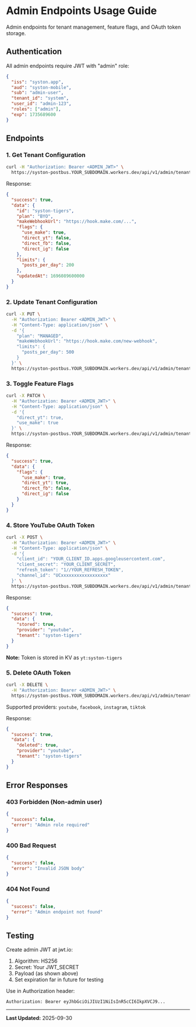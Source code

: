 # Admin Endpoints Usage Guide

Admin endpoints for tenant management, feature flags, and OAuth token storage.

## Authentication

All admin endpoints require JWT with "admin" role:

```json
{
  "iss": "syston.app",
  "aud": "syston-mobile",
  "sub": "admin-user",
  "tenant_id": "system",
  "user_id": "admin-123",
  "roles": ["admin"],
  "exp": 1735689600
}
```

## Endpoints

### 1. Get Tenant Configuration

```bash
curl -H "Authorization: Bearer <ADMIN_JWT>" \
  https://syston-postbus.YOUR_SUBDOMAIN.workers.dev/api/v1/admin/tenants/syston-tigers
```

Response:
```json
{
  "success": true,
  "data": {
    "id": "syston-tigers",
    "plan": "BYO",
    "makeWebhookUrl": "https://hook.make.com/...",
    "flags": {
      "use_make": true,
      "direct_yt": false,
      "direct_fb": false,
      "direct_ig": false
    },
    "limits": {
      "posts_per_day": 200
    },
    "updatedAt": 1696089600000
  }
}
```

### 2. Update Tenant Configuration

```bash
curl -X PUT \
  -H "Authorization: Bearer <ADMIN_JWT>" \
  -H "Content-Type: application/json" \
  -d '{
    "plan": "MANAGED",
    "makeWebhookUrl": "https://hook.make.com/new-webhook",
    "limits": {
      "posts_per_day": 500
    }
  }' \
  https://syston-postbus.YOUR_SUBDOMAIN.workers.dev/api/v1/admin/tenants/syston-tigers
```

### 3. Toggle Feature Flags

```bash
curl -X PATCH \
  -H "Authorization: Bearer <ADMIN_JWT>" \
  -H "Content-Type: application/json" \
  -d '{
    "direct_yt": true,
    "use_make": true
  }' \
  https://syston-postbus.YOUR_SUBDOMAIN.workers.dev/api/v1/admin/tenants/syston-tigers/flags
```

Response:
```json
{
  "success": true,
  "data": {
    "flags": {
      "use_make": true,
      "direct_yt": true,
      "direct_fb": false,
      "direct_ig": false
    }
  }
}
```

### 4. Store YouTube OAuth Token

```bash
curl -X POST \
  -H "Authorization: Bearer <ADMIN_JWT>" \
  -H "Content-Type: application/json" \
  -d '{
    "client_id": "YOUR_CLIENT_ID.apps.googleusercontent.com",
    "client_secret": "YOUR_CLIENT_SECRET",
    "refresh_token": "1//YOUR_REFRESH_TOKEN",
    "channel_id": "UCxxxxxxxxxxxxxxxxxx"
  }' \
  https://syston-postbus.YOUR_SUBDOMAIN.workers.dev/api/v1/admin/tenants/syston-tigers/youtube-token
```

Response:
```json
{
  "success": true,
  "data": {
    "stored": true,
    "provider": "youtube",
    "tenant": "syston-tigers"
  }
}
```

**Note:** Token is stored in KV as `yt:syston-tigers`

### 5. Delete OAuth Token

```bash
curl -X DELETE \
  -H "Authorization: Bearer <ADMIN_JWT>" \
  https://syston-postbus.YOUR_SUBDOMAIN.workers.dev/api/v1/admin/tenants/syston-tigers/tokens/youtube
```

Supported providers: `youtube`, `facebook`, `instagram`, `tiktok`

Response:
```json
{
  "success": true,
  "data": {
    "deleted": true,
    "provider": "youtube",
    "tenant": "syston-tigers"
  }
}
```

## Error Responses

### 403 Forbidden (Non-admin user)

```json
{
  "success": false,
  "error": "Admin role required"
}
```

### 400 Bad Request

```json
{
  "success": false,
  "error": "Invalid JSON body"
}
```

### 404 Not Found

```json
{
  "success": false,
  "error": "Admin endpoint not found"
}
```

## Testing

Create admin JWT at jwt.io:

1. Algorithm: HS256
2. Secret: Your JWT_SECRET
3. Payload (as shown above)
4. Set expiration far in future for testing

Use in Authorization header:
```
Authorization: Bearer eyJhbGciOiJIUzI1NiIsInR5cCI6IkpXVCJ9...
```

---

**Last Updated:** 2025-09-30
